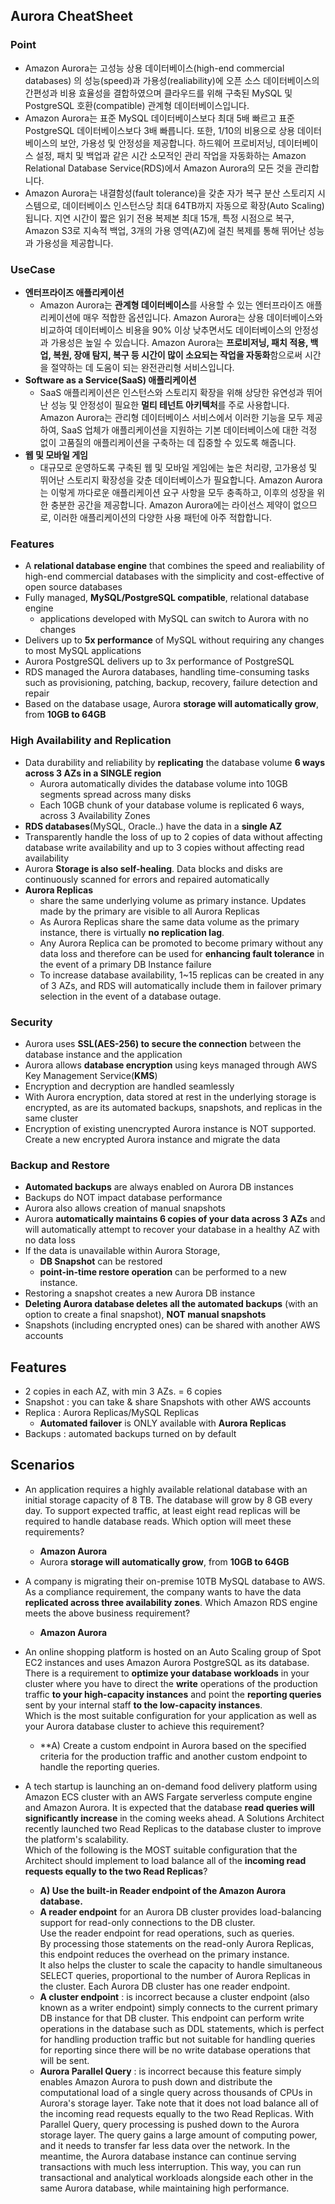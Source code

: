 ## Aurora CheatSheet 
### Point 
- Amazon Aurora는 고성능 상용 데이터베이스(high-end commercial databases) 의 성능(speed)과 가용성(realiability)에 오픈 소스 데이터베이스의 간편성과 비용 효율성을 결합하였으며 클라우드를 위해 구축된 MySQL 및 PostgreSQL 호환(compatible) 관계형 데이터베이스입니다.
- Amazon Aurora는 표준 MySQL 데이터베이스보다 최대 5배 빠르고 표준 PostgreSQL 데이터베이스보다 3배 빠릅니다. 또한, 1/10의 비용으로 상용 데이터베이스의 보안, 가용성 및 안정성을 제공합니다. 하드웨어 프로비저닝, 데이터베이스 설정, 패치 및 백업과 같은 시간 소모적인 관리 작업을 자동화하는 Amazon Relational Database Service(RDS)에서 Amazon Aurora의 모든 것을 관리합니다.
- Amazon Aurora는 내결함성(fault tolerance)을 갖춘 자가 복구 분산 스토리지 시스템으로, 데이터베이스 인스턴스당 최대 64TB까지 자동으로 확장(Auto Scaling)됩니다. 지연 시간이 짧은 읽기 전용 복제본 최대 15개, 특정 시점으로 복구, Amazon S3로 지속적 백업, 3개의 가용 영역(AZ)에 걸친 복제를 통해 뛰어난 성능과 가용성을 제공합니다.

### UseCase
- **엔터프라이즈 애플리케이션**
  - Amazon Aurora는 **관계형 데이터베이스**를 사용할 수 있는 엔터프라이즈 애플리케이션에 매우 적합한 옵션입니다. Amazon Aurora는 상용 데이터베이스와 비교하여 데이터베이스 비용을 90% 이상 낮추면서도 데이터베이스의 안정성과 가용성은 높일 수 있습니다. Amazon Aurora는 **프로비저닝, 패치 적용, 백업, 복원, 장애 탐지, 복구 등 시간이 많이 소요되는 작업을 자동화**함으로써 시간을 절약하는 데 도움이 되는 완전관리형 서비스입니다.
- **Software as a Service(SaaS) 애플리케이션**
  - SaaS 애플리케이션은 인스턴스와 스토리지 확장을 위해 상당한 유연성과 뛰어난 성능 및 안정성이 필요한 **멀티 테넌트 아키텍처**를 주로 사용합니다. Amazon Aurora는 관리형 데이터베이스 서비스에서 이러한 기능을 모두 제공하여, SaaS 업체가 애플리케이션을 지원하는 기본 데이터베이스에 대한 걱정 없이 고품질의 애플리케이션을 구축하는 데 집중할 수 있도록 해줍니다.
- **웹 및 모바일 게임**
  - 대규모로 운영하도록 구축된 웹 및 모바일 게임에는 높은 처리량, 고가용성 및 뛰어난 스토리지 확장성을 갖춘 데이터베이스가 필요합니다. Amazon Aurora는 이렇게 까다로운 애플리케이션 요구 사항을 모두 충족하고, 이후의 성장을 위한 충분한 공간을 제공합니다. Amazon Aurora에는 라이선스 제약이 없으므로, 이러한 애플리케이션의 다양한 사용 패턴에 아주 적합합니다.

### Features 
- A **relational database engine** that combines the speed and realiability of high-end commercial databases with the simplicity and cost-effective of open source databases 
- Fully managed, **MySQL/PostgreSQL compatible**, relational database engine
  - applications developed with MySQL can switch to Aurora with no changes
- Delivers up to **5x performance** of MySQL without requiring any changes to most MySQL applications 
- Aurora PostgreSQL delivers up to 3x performance of PostgreSQL
- RDS managed the Aurora databases, handling time-consuming tasks such as provisioning, patching, backup, recovery, failure detection and repair
- Based on the database usage, Aurora **storage will automatically grow**, from **10GB to 64GB**

### High Availability and Replication
- Data durability and reliability by **replicating** the database volume **6 ways across 3 AZs in a SINGLE region**
  - Aurora automatically divides the database volume into 10GB segments spread across many disks
  - Each 10GB chunk of your database volume is replicated 6 ways, across 3 Availability Zones
- **RDS databases**(MySQL, Oracle..) have the data in a **single AZ**
- Transparently handle the loss of up to 2 copies of data without affecting database write availability and up to 3 copies without affecting read availability 
- Aurora **Storage is also self-healing**. Data blocks and disks are continuously scanned for errors and repaired automatically
- **Aurora Replicas** 
  - share the same underlying volume as primary instance. Updates made by the primary are visible to all Aurora Replicas
  - As Aurora Replicas share the same data volume as the primary instance, there is virtually **no replication lag**.
  - Any Aurora Replica can be promoted to become primary without any data loss and therefore can be used for **enhancing fault tolerance** in the event of a primary DB Instance failure 
  - To increase database availability, 1~15 replicas can be created in any of 3 AZs, and RDS will automatically include them in failover primary selection in the event of a database outage.
  
### Security 
- Aurora uses **SSL(AES-256) to secure the connection** between the database instance and the application
- Aurora allows **database encryption** using keys managed through AWS Key Management Service(**KMS**)
- Encryption and decryption are handled seamlessly 
- With Aurora encryption, data stored at rest in the underlying storage is encrypted, as are its automated backups, snapshots, and replicas in the same cluster
- Encryption of existing unencrypted Aurora instance is NOT supported. Create a new encrypted Aurora instance and migrate the data

### Backup and Restore 
- **Automated backups** are always enabled on Aurora DB instances 
- Backups do NOT impact database performance 
- Aurora also allows creation of manual snapshots
- Aurora **automatically maintains 6 copies of your data across 3 AZs** and will automatically attempt to recover your database in a healthy AZ with no data loss
- If the data is unavailable within Aurora Storage, 
  - **DB Snapshot** can be restored
  - **point-in-time restore operation** can be performed to a new instance. 
- Restoring a snapshot creates a new Aurora DB instance 
- **Deleting Aurora database deletes all the automated backups** (with an option to create a final snapshot), **NOT manual snapshots**
- Snapshots (including encrypted ones) can be shared with another AWS accounts  


## Features
- 2 copies in each AZ, with min 3 AZs. = 6 copies
- Snapshot : you can take & share Snapshots with other AWS accounts
- Replica : Aurora Replicas/MySQL Replicas 
  - **Automated failover** is ONLY available with **Aurora Replicas**
- Backups : automated backups turned on by default  


## Scenarios 
- An application requires a highly available relational database with an initial storage capacity of 8 TB. The database will grow by 8 GB every day. To support expected traffic, at least eight read replicas will be required to handle database reads. Which option will meet these requirements?
  - **Amazon Aurora**
  - Aurora **storage will automatically grow**, from **10GB to 64GB**  

- A company is migrating their on-premise 10TB MySQL database to AWS. As a compliance requirement, the company wants to have the data **replicated across three availability zones**. Which Amazon RDS engine meets the above business requirement?
  - **Amazon Aurora**

- An online shopping platform is hosted on an Auto Scaling group of Spot EC2 instances and uses Amazon Aurora PostgreSQL as its database. There is a requirement to **optimize your database workloads** in your cluster where you have to direct the **write** operations of the production traffic **to your high-capacity instances** and point the **reporting queries** sent by your internal staff **to the low-capacity instances**.    
Which is the most suitable configuration for your application as well as your Aurora database cluster to achieve this requirement?
  - **A) Create a custom endpoint in Aurora based on the specified criteria for the production traffic and another custom endpoint to handle the reporting queries.  
 
- A tech startup is launching an on-demand food delivery platform using Amazon ECS cluster with an AWS Fargate serverless compute engine and Amazon Aurora. It is expected that the database **read queries will significantly increase** in the coming weeks ahead. A Solutions Architect recently launched two Read Replicas to the database cluster to improve the platform's scalability.    
Which of the following is the MOST suitable configuration that the Architect should implement to load balance all of the **incoming read requests equally to the two Read Replicas**?
  - **A) Use the built-in Reader endpoint of the Amazon Aurora database.**
  - **A reader endpoint** for an Aurora DB cluster provides load-balancing support for read-only connections to the DB cluster.     
  Use the reader endpoint for read operations, such as queries.    
  By processing those statements on the read-only Aurora Replicas, this endpoint reduces the overhead on the primary instance.     
  It also helps the cluster to scale the capacity to handle simultaneous SELECT queries, proportional to the number of Aurora Replicas in the cluster. Each Aurora DB cluster has one reader endpoint.
  - **A cluster endpoint** : is incorrect because a cluster endpoint (also known as a writer endpoint) simply connects to the current primary DB instance for that DB cluster. This endpoint can perform write operations in the database such as DDL statements, which is perfect for handling production traffic but not suitable for handling queries for reporting since there will be no write database operations that will be sent.
  - **Aurora Parallel Query** : is incorrect because this feature simply enables Amazon Aurora to push down and distribute the computational load of a single query across thousands of CPUs in Aurora's storage layer. Take note that it does not load balance all of the incoming read requests equally to the two Read Replicas. With Parallel Query, query processing is pushed down to the Aurora storage layer. The query gains a large amount of computing power, and it needs to transfer far less data over the network. In the meantime, the Aurora database instance can continue serving transactions with much less interruption. This way, you can run transactional and analytical workloads alongside each other in the same Aurora database, while maintaining high performance.
